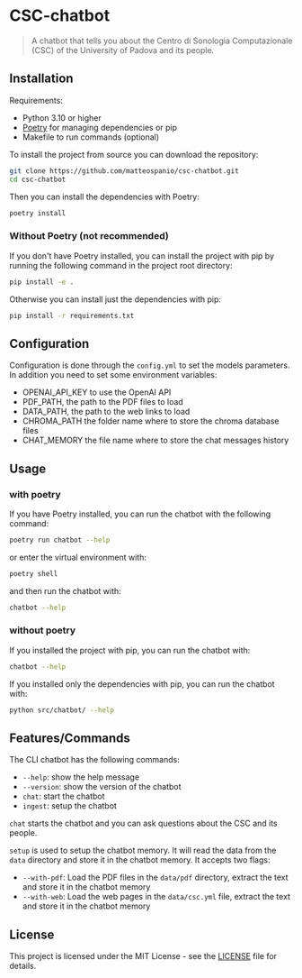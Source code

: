 # CSC-chatbot

> A chatbot that tells you about the Centro di Sonologia Computazionale (CSC) of the University of Padova and its people.

## Installation

Requirements:
- Python 3.10 or higher
- [Poetry](https://python-poetry.org/) for managing dependencies or pip
- Makefile to run commands (optional)

To install the project from source you can download the repository:

```bash
git clone https://github.com/matteospanio/csc-chatbot.git
cd csc-chatbot
```

Then you can install the dependencies with Poetry:

```bash
poetry install
```

### Without Poetry (not recommended)

If you don't have Poetry installed, you can install the project with pip by running the following command in the project root directory:

```bash
pip install -e .
```

Otherwise you can install just the dependencies with pip:

```bash
pip install -r requirements.txt
```

## Configuration

Configuration is done through the `config.yml` to set the models parameters. In addition you need to set some environment variables:

- OPENAI_API_KEY to use the OpenAI API
- PDF_PATH, the path to the PDF files to load
- DATA_PATH, the path to the web links to load
- CHROMA_PATH the folder name where to store the chroma database files
- CHAT_MEMORY the file name where to store the chat messages history

## Usage

### with poetry
If you have Poetry installed, you can run the chatbot with the following command:

```bash
poetry run chatbot --help
```

or enter the virtual environment with:

```bash
poetry shell
```

and then run the chatbot with:

```bash
chatbot --help
```

### without poetry
If you installed the project with pip, you can run the chatbot with:

```bash
chatbot --help
```

If you installed only the dependencies with pip, you can run the chatbot with:

```bash
python src/chatbot/ --help
```

## Features/Commands

The CLI chatbot has the following commands:

- `--help`: show the help message
- `--version`: show the version of the chatbot
- `chat`: start the chatbot
- `ingest`: setup the chatbot

`chat` starts the chatbot and you can ask questions about the CSC and its people.

`setup` is used to setup the chatbot memory. It will read the data from the `data` directory and store it in the chatbot memory. It accepts two flags:

- `--with-pdf`: Load the PDF files in the `data/pdf` directory, extract the text and store it in the chatbot memory
- `--with-web`: Load the web pages in the `data/csc.yml` file, extract the text and store it in the chatbot memory

## License

This project is licensed under the MIT License - see the [LICENSE](LICENSE) file for details.
